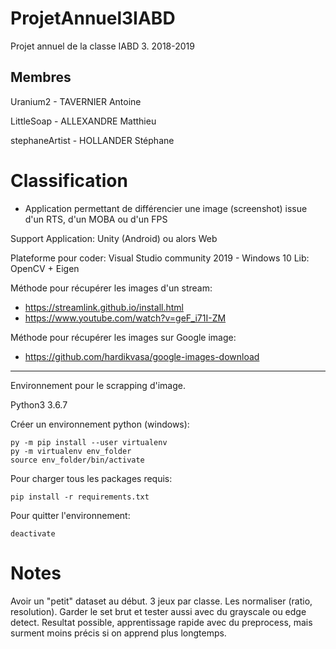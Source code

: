 # ProjetAnnuel3IABD
Projet annuel de la classe IABD 3. 2018-2019

## Membres

Uranium2 - TAVERNIER Antoine

LittleSoap - ALLEXANDRE Matthieu

stephaneArtist - HOLLANDER Stéphane

# Classification


- Application permettant de différencier une image (screenshot) issue d'un RTS, d'un MOBA ou d'un FPS

Support Application:
  Unity (Android) ou alors Web


Plateforme pour coder: Visual Studio community 2019 - Windows 10
Lib: OpenCV + Eigen

Méthode pour récupérer les images d'un stream:

  - https://streamlink.github.io/install.html
  - https://www.youtube.com/watch?v=geF_i71I-ZM
  
Méthode pour récupérer les images sur Google image:
  - https://github.com/hardikvasa/google-images-download

______________________________________________________________________________

Environnement pour le scrapping d'image.

Python3 3.6.7

Créer un environnement python (windows):

    py -m pip install --user virtualenv
    py -m virtualenv env_folder
    source env_folder/bin/activate

Pour charger tous les packages requis:
  
    pip install -r requirements.txt
    
Pour quitter l'environnement:

    deactivate
    
# Notes

Avoir un "petit" dataset au début. 3 jeux par classe. Les normaliser (ratio, resolution). Garder le set brut et tester aussi avec du grayscale ou edge detect. Resultat possible, apprentissage rapide avec du preprocess, mais surment moins précis si on apprend plus longtemps.
